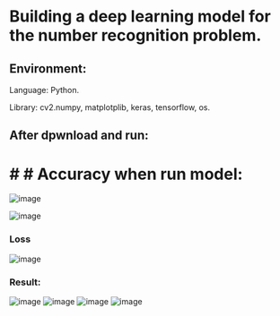  # Building a deep learning model for the number recognition problem.
 ## Environment:
 Language: Python.

 Library: cv2.numpy, matplotplib, keras, tensorflow, os.


 ## After dpwnload and run:
# # # Accuracy when run model:


  ![image](https://github.com/datt46999/-Building-a-deep-learning-model/assets/125117718/67bc9a6f-5330-4f02-a5b3-7e3c1c604c77)

 ![image](https://github.com/datt46999/-Building-a-deep-learning-model/assets/125117718/3783b032-5103-4fb8-853a-35612914146d)

### Loss 
![image](https://github.com/datt46999/-Building-a-deep-learning-model/assets/125117718/4b78e697-dc72-4514-ad52-2ef3d1acca42)


### Result:
![image](https://github.com/datt46999/-Building-a-deep-learning-model/assets/125117718/a8da07d6-d093-4bed-851c-da114addb6c8)
![image](https://github.com/datt46999/-Building-a-deep-learning-model/assets/125117718/d7ccc94c-f5cb-4c24-b20a-251fcc411293)
![image](https://github.com/datt46999/-Building-a-deep-learning-model/assets/125117718/dfa93b79-2b25-4713-877a-49fc08610e15)
![image](https://github.com/datt46999/-Building-a-deep-learning-model/assets/125117718/ce55e669-1dde-49fa-a27e-99d940708205)


